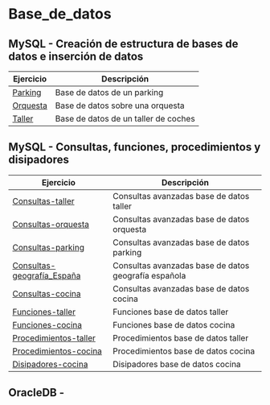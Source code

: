 # Base_de_datos

## MySQL - Creación de estructura de bases de datos e inserción de datos
|Ejercicio   |Descripción     |
|------------|----------------|
|[Parking](/parking.sql)|Base de datos de un parking|
|[Orquesta](/orchestra.sql)|Base de datos sobre una orquesta|
|[Taller](/car_repair_garage.sql)|Base de datos de un taller de coches|

## MySQL - Consultas, funciones, procedimientos y disipadores
|Ejercicio   |Descripción     |
|------------|----------------|
|[Consultas-taller](/car_repair_advanced_queries.sql)|Consultas avanzadas base de datos taller|
|[Consultas-orquesta](/orquest_advanced_queries.sql)|Consultas avanzadas base de datos orquesta|
|[Consultas-parking](/parking_advanced_queries.sql)|Consultas avanzadas base de datos parking|
|[Consultas-geografía_España](/spain_geo_advanced_queries.sql)|Consultas avanzadas base de datos geografía española|
|[Consultas-cocina](/cooking_advanced_queries.sql)|Consultas avanzadas base de datos cocina|
|[Funciones-taller](/car_repair_functions.sql)|Funciones base de datos taller|
|[Funciones-cocina](/cooking_functions.sql)|Funciones base de datos cocina|
|[Procedimientos-taller](/car_repair_procedures.sql)|Procedimientos base de datos taller|
|[Procedimientos-cocina](/cooking_procedures.sql)|Procedimientos base de datos cocina|
|[Disipadores-cocina](/cooking_triggers.sql)|Disipadores base de datos cocina|

## OracleDB - 

